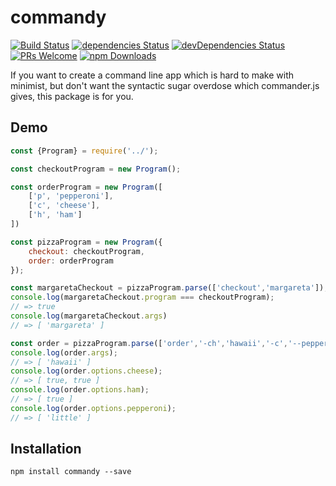 # commandy 
[![Build Status](https://travis-ci.org/trustedtomato/commandy.svg?branch=master)](https://travis-ci.org/trustedtomato/commandy)
[![dependencies Status](https://david-dm.org/trustedtomato/commandy/status.svg)](https://david-dm.org/trustedtomato/commandy)
[![devDependencies Status](https://david-dm.org/trustedtomato/commandy/dev-status.svg)](https://david-dm.org/trustedtomato/commandy?type=dev)
[![PRs Welcome](https://img.shields.io/badge/PRs-welcome-brightgreen.svg?style=flat-square)](http://makeapullrequest.com)
[![npm Downloads](https://img.shields.io/npm/dm/commandy.svg)](https://www.npmjs.com/package/commandy)

If you want to create a command line app which is hard to make with minimist, but don't want the syntactic sugar overdose which commander.js gives, this package is for you.

## Demo
```javascript
const {Program} = require('../');

const checkoutProgram = new Program();

const orderProgram = new Program([
	['p', 'pepperoni'],
	['c', 'cheese'],
	['h', 'ham']
])

const pizzaProgram = new Program({
	checkout: checkoutProgram,
	order: orderProgram
});

const margaretaCheckout = pizzaProgram.parse(['checkout','margareta']);
console.log(margaretaCheckout.program === checkoutProgram);
// => true
console.log(margaretaCheckout.args)
// => [ 'margareta' ]

const order = pizzaProgram.parse(['order','-ch','hawaii','-c','--pepperoni=little'])
console.log(order.args);
// => [ 'hawaii' ]
console.log(order.options.cheese);
// => [ true, true ]
console.log(order.options.ham);
// => [ true ]
console.log(order.options.pepperoni);
// => [ 'little' ]
```

## Installation
```npm install commandy --save```